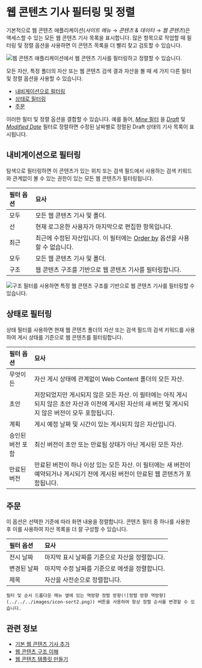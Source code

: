 # 웹 콘텐츠 기사 필터링 및 정렬

기본적으로 웹 콘텐츠 애플리케이션(*사이트 메뉴* &rarr; *콘텐츠 & 데이터* &rarr; *웹 콘텐츠*)은 액세스할 수 있는 모든 웹 콘텐츠 기사 목록을 표시합니다. 많은 항목으로 작업할 때 필터링 및 정렬 옵션을 사용하면 이 콘텐츠 목록을 더 빨리 찾고 검토할 수 있습니다.

![웹 콘텐츠 애플리케이션에서 웹 콘텐츠 기사를 필터링하고 정렬할 수 있습니다.](./filtering-and-sorting-web-content-articles/images/01.png)

모든 자산, 특정 폴더의 자산 또는 웹 콘텐츠 검색 결과 자산을 볼 때 세 가지 다른 필터 및 정렬 옵션을 사용할 수 있습니다.

- [내비게이션으로 필터링](#filter-by-navigation)
- [상태로 필터링](#filter-by-status)
- [주문](#order-by)

이러한 필터 및 정렬 옵션을 결합할 수 있습니다. 예를 들어, [*Mine* 필터](#filter-by-navigation) 을 [*Draft*](#filer-by-status) 및 [ *Modified Date*](#order-by) 필터로 정렬하면 수정된 날짜별로 정렬된 Draft 상태의 기사 목록이 표시됩니다.

## 내비게이션으로 필터링

탐색으로 필터링하면 이 콘텐츠가 있는 위치 또는 검색 필드에서 사용하는 검색 키워드와 관계없이 볼 수 있는 권한이 있는 모든 웹 콘텐츠가 필터링됩니다.

| 필터 옵션 | 묘사                                                          |
|:----- |:----------------------------------------------------------- |
| 모두    | 모든 웹 콘텐츠 기사 및 폴더.                                           |
| 선     | 현재 로그온한 사용자가 마지막으로 편집한 항목입니다.                               |
| 최근    | 최근에 수정된 자산입니다. 이 필터에는 [Order by](#order-by) 옵션을 사용할 수 없습니다. |
| 모두    | 모든 웹 콘텐츠 기사 및 폴더.                                           |
| 구조    | 웹 콘텐츠 구조를 기반으로 웹 콘텐츠 기사를 필터링합니다.                            |

![구조 필터를 사용하면 특정 웹 콘텐츠 구조를 기반으로 웹 콘텐츠 기사를 필터링할 수 있습니다.](./filtering-and-sorting-web-content-articles/images/02.png)

## 상태로 필터링

상태 필터를 사용하면 현재 웹 콘텐츠 폴더의 자산 또는 검색 필드의 검색 키워드를 사용하여 게시 상태를 기준으로 웹 콘텐츠를 필터링합니다.

| 필터 옵션     | 묘사                                                                                      |
|:--------- |:--------------------------------------------------------------------------------------- |
| 무엇이든      | 자산 게시 상태에 관계없이 Web Content 폴더의 모든 자산.                                                   |
| 초안        | 저장되었지만 게시되지 않은 모든 자산. 이 필터에는 아직 게시되지 않은 초안 자산과 이전에 게시된 자산의 새 버전 및 게시되지 않은 버전이 모두 포함됩니다. |
| 계획        | 게시 예정 날짜 및 시간이 있는 게시되지 않은 자산입니다.                                                        |
| 승인된 버전 포함 | 최신 버전이 초안 또는 만료됨 상태가 아닌 게시된 모든 자산.                                                      |
| 만료된 버전    | 만료된 버전이 하나 이상 있는 모든 자산. 이 필터에는 새 버전이 예약되거나 게시되기 전에 게시된 버전이 만료된 웹 콘텐츠가 포함됩니다.            |

## 주문

이 옵션은 선택한 기준에 따라 화면 내용을 정렬합니다. 콘텐츠 필터 중 하나를 사용한 후 이를 사용하여 자산 목록을 더 잘 구성할 수 있습니다.

| 필터 옵션  | 묘사                         |
|:------ |:-------------------------- |
| 전시 날짜  | 마지막 표시 날짜를 기준으로 자산을 정렬합니다. |
| 변경된 날짜 | 마지막 수정 날짜를 기준으로 에셋을 정렬합니다. |
| 제목     | 자산을 사전순으로 정렬합니다.           |

```{tip}
필터 및 순서 드롭다운 메뉴 옆에 있는 역방향 정렬 방향(![정렬 방향 역방향](../../../images/icon-sort2.png)) 버튼을 사용하여 항상 정렬 순서를 변경할 수 있습니다.
```

## 관련 정보

- [기본 웹 콘텐츠 기사 추가](./adding-a-basic-web-content-article.md)
- [웹 콘텐츠 구조 이해](../web-content-structures/understanding-web-content-structures.md)
- [웹 콘텐츠 템플릿 만들기](../web-content-templates/creating-web-content-templates.md)
